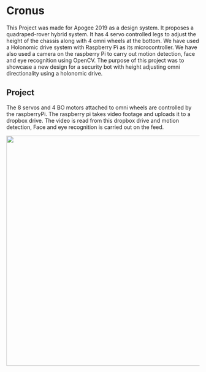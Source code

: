 # Cronus

This Project was made for Apogee 2019 as a design system. It proposes a quadraped-rover hybrid system. It has 4 servo controlled legs to adjust the height of the chassis along with 4 omni wheels at the bottom. We have used a Holonomic drive system with Raspberry Pi as its microcontroller. We have also used a camera on the raspberry Pi to carry out motion detection, face and eye recognition using OpenCV.
The purpose of this project was to showcase a new design for a security bot with height adjusting omni directionality using a holonomic drive.

## Project

The 8 servos and 4 BO motors attached to omni wheels are controlled by the raspberryPi. The raspberry pi takes video footage and uploads it to a dropbox drive. The video is read from this dropbox drive and motion detection, Face and eye recognition is carried out on the feed.

<img src="https://github.com/aayush-ag21/Cronus/blob/master/image.jpeg" width="850px" height="600px" />
